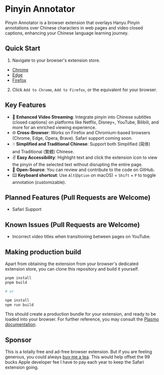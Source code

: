 # Pinyin Annotator

Pinyin Annotator is a browser extension that overlays Hanyu Pinyin annotations over Chinese characters in web pages and video closed captions, enhancing your Chinese language learning journey.

## Quick Start

1. Navigate to your browser's extension store.

- [Chrome](https://chromewebstore.google.com/detail/pinyin-annotator/ajacnabcdcbcdoijcakhgglokndlnpak)
- [Edge](https://microsoftedge.microsoft.com/addons/detail/pinyin-annotator/gigdgpgkjekfbafagikeghoflcachldl)
- [Firefox](https://addons.mozilla.org/en-US/firefox/addon/pinyin-annotator/)

2. Click `Add to Chrome`, `Add to Firefox`, or the equivalent for your browser.

## Key Features

- 🎦 **Enhanced Video Streaming**: Integrate pinyin into Chinese subtitles (closed captions) on platforms like Netflix, Disney+, YouTube, Bilibili, and more for an enriched viewing experience.
- 🌐 **Cross-Browser**: Works on Firefox and Chromium-based browsers (Chrome, Edge, Opera, Brave). Safari support coming soon.
- 🀄 **Simplified and Traditional Chinese**: Support both Simplified (简体) and Traditional (繁體) Chinese.
- ✌️ **Easy Accessibility**: Highlight text and click the extension icon to view the pinyin of the selected text without disrupting the entire page.
- 📃 **Open-Source**: You can review and contribute to the code on GitHub.
- ⌨️ **Keyboard shortcut**: Use `Alt`(`Option` on macOS) + `Shift` + `P` to toggle annotation (customizable).

## Planned Features (Pull Requests are Welcome)

- Safari Support

## Known Issues (Pull Requests are Welcome)

- Incorrect video titles when transitioning between pages on YouTube.

## Making production build

Apart from obtaining the extension from your browser's dedicated extension store, you can clone this repository and build it yourself.

```bash
pnpm install
pnpm build

# or

npm install
npm run build
```

This should create a production bundle for your extension, and ready to be loaded into your browser. For further reference, you may consult the [Plasmo documentation](https://docs.plasmo.com/framework).

## Sponsor

This is a totally free and ad-free browser extension. But if you are feeling generous, you could always [buy me a tea](https://www.buymeacoffee.com/fixicelo). This would help offset the 99 bucks Apple developer fee I have to pay each year to keep the Safari extension going.
